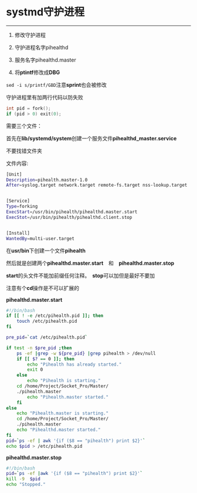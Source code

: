 # systmd守护进程

------

1.  修改守护进程
2.  守护进程名字pihealthd

3.  服务名字pihealthd.master

4.  将**ptintf**修改成**DBG**


`sed -i s/printf/GBD`注意**sprint**也会被修改

守护进程里有加两行代码以防失败

```c
int pid = fork();
if (pid > 0) exit(0);
```

需要三个文件：

首先在**lib/systemd/system**创建一个服务文件**pihealthd_master.service**

不要找错文件夹

文件内容:

````bash
[Unit]
Description=pihealth.master-1.0
After=syslog.target network.target remote-fs.target nss-lookup.target


[Service]
Type=forking
ExecStart=/usr/bin/pihealth/pihealthd.master.start
ExecStot=/usr/bin/pihealth/pihealthd.client.stop


[Install]
WantedBy=multi-user.target

````

在**usr/bin**下创建一个文件**pihealth**

然后就是创建两个**pihealthd.master.start**　和　**pihealthd.master.stop**

**start**的头文件不能加前缀任何注释。　**stop**可以加但是最好不要加

注意有个**cd**操作是不可以扩展的

**pihealthd.master.start**

```bash
#!/bin/bash
if [[ ! -e /etc/pihealth.pid ]]; then
    touch /etc/pihealth.pid
fi 

pre_pid=`cat /etc/pihealth.pid`

if test -n $pre_pid ;then 
    ps -ef |grep -w ${pre_pid} |grep pihealth > /dev/null 
    if [[ $? == 0 ]]; then
        echo "Pihealth has already started."
        exit 0
    else
        echo "Pihealth is starting."
	cd /home/Project/Socket_Pro/Master/
	./pihealth.master  
        echo "Pihealth.master started."
    fi 
else 
    echo "Pihealth.master is starting."
    cd /home/Project/Socket_Pro/Master/
	./pihealth.master
    echo "Pihealthd.master started."
fi 
pid=`ps -ef | awk '{if ($8 == "pihealth") print $2}'`
echo $pid > /etc/pihealth.pid

```

**pihealthd.master.stop**

````bash
#!/bin/bash  
pid=`ps -ef |awk '{if ($8 == "pihealth") print $2}'`
kill -9  $pid
echo "Stopped."
````